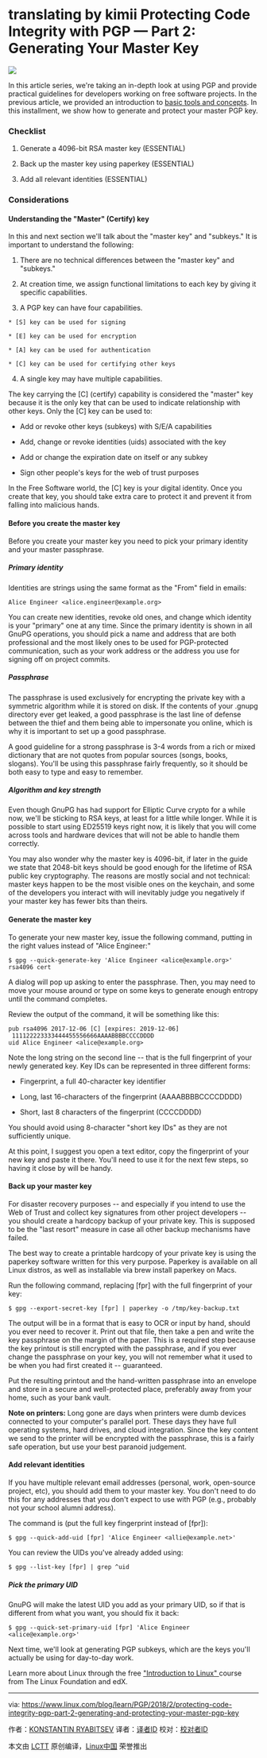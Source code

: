 translating by kimii
Protecting Code Integrity with PGP — Part 2: Generating Your Master Key
======

![](https://www.linux.com/sites/lcom/files/styles/rendered_file/public/binary-1538717_1920.png?itok=kv_sxSnf)

In this article series, we're taking an in-depth look at using PGP and provide practical guidelines for developers working on free software projects. In the previous article, we provided an introduction to [basic tools and concepts][1]. In this installment, we show how to generate and protect your master PGP key.

### Checklist

  1. Generate a 4096-bit RSA master key (ESSENTIAL)

  2. Back up the master key using paperkey (ESSENTIAL)

  3. Add all relevant identities (ESSENTIAL)




### Considerations

#### Understanding the "Master" (Certify) key

In this and next section we'll talk about the "master key" and "subkeys." It is important to understand the following:

  1. There are no technical differences between the "master key" and "subkeys."

  2. At creation time, we assign functional limitations to each key by giving it specific capabilities.

  3. A PGP key can have four capabilities.

    * [S] key can be used for signing

    * [E] key can be used for encryption

    * [A] key can be used for authentication

    * [C] key can be used for certifying other keys

  4. A single key may have multiple capabilities.




The key carrying the [C] (certify) capability is considered the "master" key because it is the only key that can be used to indicate relationship with other keys. Only the [C] key can be used to:

  * Add or revoke other keys (subkeys) with S/E/A capabilities

  * Add, change or revoke identities (uids) associated with the key

  * Add or change the expiration date on itself or any subkey

  * Sign other people's keys for the web of trust purposes




In the Free Software world, the [C] key is your digital identity. Once you create that key, you should take extra care to protect it and prevent it from falling into malicious hands.

#### Before you create the master key

Before you create your master key you need to pick your primary identity and your master passphrase.

##### Primary identity

Identities are strings using the same format as the "From" field in emails:
```
Alice Engineer <alice.engineer@example.org>

```

You can create new identities, revoke old ones, and change which identity is your "primary" one at any time. Since the primary identity is shown in all GnuPG operations, you should pick a name and address that are both professional and the most likely ones to be used for PGP-protected communication, such as your work address or the address you use for signing off on project commits.

##### Passphrase

The passphrase is used exclusively for encrypting the private key with a symmetric algorithm while it is stored on disk. If the contents of your .gnupg directory ever get leaked, a good passphrase is the last line of defense between the thief and them being able to impersonate you online, which is why it is important to set up a good passphrase.

A good guideline for a strong passphrase is 3-4 words from a rich or mixed dictionary that are not quotes from popular sources (songs, books, slogans). You'll be using this passphrase fairly frequently, so it should be both easy to type and easy to remember.

##### Algorithm and key strength

Even though GnuPG has had support for Elliptic Curve crypto for a while now, we'll be sticking to RSA keys, at least for a little while longer. While it is possible to start using ED25519 keys right now, it is likely that you will come across tools and hardware devices that will not be able to handle them correctly.

You may also wonder why the master key is 4096-bit, if later in the guide we state that 2048-bit keys should be good enough for the lifetime of RSA public key cryptography. The reasons are mostly social and not technical: master keys happen to be the most visible ones on the keychain, and some of the developers you interact with will inevitably judge you negatively if your master key has fewer bits than theirs.

#### Generate the master key

To generate your new master key, issue the following command, putting in the right values instead of "Alice Engineer:"
```
$ gpg --quick-generate-key 'Alice Engineer <alice@example.org>' rsa4096 cert

```

A dialog will pop up asking to enter the passphrase. Then, you may need to move your mouse around or type on some keys to generate enough entropy until the command completes.

Review the output of the command, it will be something like this:
```
pub rsa4096 2017-12-06 [C] [expires: 2019-12-06]
 111122223333444455556666AAAABBBBCCCCDDDD
uid Alice Engineer <alice@example.org>

```

Note the long string on the second line -- that is the full fingerprint of your newly generated key. Key IDs can be represented in three different forms:

  * Fingerprint, a full 40-character key identifier

  * Long, last 16-characters of the fingerprint (AAAABBBBCCCCDDDD)

  * Short, last 8 characters of the fingerprint (CCCCDDDD)




You should avoid using 8-character "short key IDs" as they are not sufficiently unique.

At this point, I suggest you open a text editor, copy the fingerprint of your new key and paste it there. You'll need to use it for the next few steps, so having it close by will be handy.

#### Back up your master key

For disaster recovery purposes -- and especially if you intend to use the Web of Trust and collect key signatures from other project developers -- you should create a hardcopy backup of your private key. This is supposed to be the "last resort" measure in case all other backup mechanisms have failed.

The best way to create a printable hardcopy of your private key is using the paperkey software written for this very purpose. Paperkey is available on all Linux distros, as well as installable via brew install paperkey on Macs.

Run the following command, replacing [fpr] with the full fingerprint of your key:
```
$ gpg --export-secret-key [fpr] | paperkey -o /tmp/key-backup.txt

```

The output will be in a format that is easy to OCR or input by hand, should you ever need to recover it. Print out that file, then take a pen and write the key passphrase on the margin of the paper. This is a required step because the key printout is still encrypted with the passphrase, and if you ever change the passphrase on your key, you will not remember what it used to be when you had first created it -- guaranteed.

Put the resulting printout and the hand-written passphrase into an envelope and store in a secure and well-protected place, preferably away from your home, such as your bank vault.

**Note on printers:** Long gone are days when printers were dumb devices connected to your computer's parallel port. These days they have full operating systems, hard drives, and cloud integration. Since the key content we send to the printer will be encrypted with the passphrase, this is a fairly safe operation, but use your best paranoid judgement.

#### Add relevant identities

If you have multiple relevant email addresses (personal, work, open-source project, etc), you should add them to your master key. You don't need to do this for any addresses that you don't expect to use with PGP (e.g., probably not your school alumni address).

The command is (put the full key fingerprint instead of [fpr]):
```
$ gpg --quick-add-uid [fpr] 'Alice Engineer <allie@example.net>'

```

You can review the UIDs you've already added using:
```
$ gpg --list-key [fpr] | grep ^uid

```

##### Pick the primary UID

GnuPG will make the latest UID you add as your primary UID, so if that is different from what you want, you should fix it back:
```
$ gpg --quick-set-primary-uid [fpr] 'Alice Engineer <alice@example.org>'

```

Next time, we'll look at generating PGP subkeys, which are the keys you'll actually be using for day-to-day work.

Learn more about Linux through the free ["Introduction to Linux" ][2]course from The Linux Foundation and edX.

--------------------------------------------------------------------------------

via: https://www.linux.com/blog/learn/PGP/2018/2/protecting-code-integrity-pgp-part-2-generating-and-protecting-your-master-pgp-key

作者：[KONSTANTIN RYABITSEV][a]
译者：[译者ID](https://github.com/译者ID)
校对：[校对者ID](https://github.com/校对者ID)

本文由 [LCTT](https://github.com/LCTT/TranslateProject) 原创编译，[Linux中国](https://linux.cn/) 荣誉推出

[a]:https://www.linux.com/users/mricon
[1]:https://www.linux.com/blog/learn/2018/2/protecting-code-integrity-pgp-part-1-basic-pgp-concepts-and-tools
[2]:https://training.linuxfoundation.org/linux-courses/system-administration-training/introduction-to-linux
